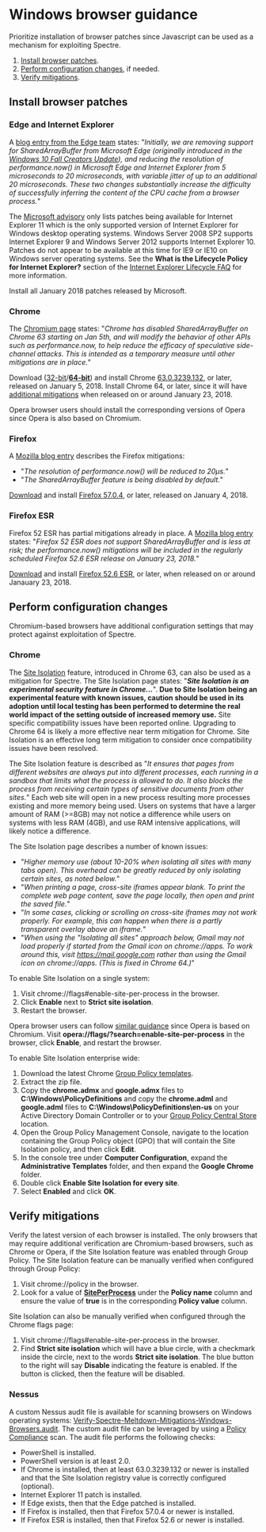 # Windows browser guidance

Prioritize installation of browser patches since Javascript can be used as a mechanism for exploiting Spectre.

1. [Install browser patches](#install-browser-patches).
1. [Perform configuration changes](#perform-configuration-changes), if needed.
1. [Verify mitigations](#verify-mitigations).

## Install browser patches

### Edge and Internet Explorer
A [blog entry from the Edge team](https://blogs.windows.com/msedgedev/2018/01/03/speculative-execution-mitigations-microsoft-edge-internet-explorer/) states: "*Initially, we are removing support for SharedArrayBuffer from Microsoft Edge (originally introduced in the [Windows 10 Fall Creators Update](https://developer.microsoft.com/en-us/microsoft-edge/platform/changelog/desktop/16299/?compareWith=15063)), and reducing the resolution of performance.now() in Microsoft Edge and Internet Explorer from 5 microseconds to 20 microseconds, with variable jitter of up to an additional 20 microseconds. These two changes substantially increase the difficulty of successfully inferring the content of the CPU cache from a browser process.*"

The [Microsoft advisory](https://portal.msrc.microsoft.com/en-US/security-guidance/advisory/ADV180002) only lists patches being available for Internet Explorer 11 which is the only supported version of Internet Explorer for Windows desktop operating systems. Windows Server 2008 SP2 supports Internet Explorer 9 and Windows Server 2012 supports Internet Explorer 10. Patches do not appear to be available at this time for IE9 or IE10 on Windows server operating systems. See the **What is the Lifecycle Policy for Internet Explorer?** section of the [Internet Explorer Lifecycle FAQ](https://support.microsoft.com/en-us/help/17454/lifecycle-faq-internet-explorer) for more information.

Install all January 2018 patches released by Microsoft.

### Chrome

The [Chromium page](https://www.chromium.org/Home/chromium-security/ssca) states: "*Chrome has disabled SharedArrayBuffer on Chrome 63 starting on Jan 5th, and will modify the behavior of other APIs such as performance.now, to help reduce the efficacy of speculative side-channel attacks. This is intended as a temporary measure until other mitigations are in place.*"

Download ([32-bit](https://dl.google.com/edgedl/chrome/install/GoogleChromeStandaloneEnterprise.msi)/**[64-bit](https://dl.google.com/edgedl/chrome/install/GoogleChromeStandaloneEnterprise64.msi)**) and install Chrome [63.0.3239.132](https://chromereleases.googleblog.com/2018/01/stable-channel-update-for-desktop.html), or later, released on January 5, 2018. Install Chrome 64, or later, since it will have [additional mitigations](https://github.com/v8/v8/wiki/Untrusted-code-mitigations) when released on or around January 23, 2018. 

Opera browser users should install the corresponding versions of Opera since Opera is also based on Chromium.

### Firefox

A [Mozilla blog entry](https://blog.mozilla.org/security/2018/01/03/mitigations-landing-new-class-timing-attack/) describes the Firefox mitigations:
* "*The resolution of performance.now() will be reduced to 20µs.*"
* "*The SharedArrayBuffer feature is being disabled by default.*"

[Download](https://www.mozilla.org/en-US/firefox/all/?q=English%20(US)) and install [Firefox 57.0.4](https://www.mozilla.org/en-US/firefox/57.0.4/releasenotes/), or later, released on January 4, 2018.

### Firefox ESR

Firefox 52 ESR has partial mitigations already in place. A [Mozilla blog entry](https://blog.mozilla.org/security/2018/01/03/mitigations-landing-new-class-timing-attack/) states: "*Firefox 52 ESR does not support SharedArrayBuffer and is less at risk; the performance.now() mitigations will be included in the regularly scheduled Firefox 52.6 ESR release on January 23, 2018.*"

[Download](https://www.mozilla.org/en-US/firefox/organizations/all/?q=English%20(US)) and install [Firefox 52.6 ESR](https://www.mozilla.org/en-US/firefox/52.6.0/releasenotes/), or later, when released on or around Janauary 23, 2018. 

## Perform configuration changes

Chromium-based browsers have additional configuration settings that may protect against exploitation of Spectre.

### Chrome

The [Site Isolation](http://www.chromium.org/Home/chromium-security/site-isolation) feature, introduced in Chrome 63, can also be used as a mitigation for Spectre. The Site Isolation page states: "**_Site Isolation is an experimental security feature in Chrome..._**". **Due to Site Isolation being an experimental feature with known issues, caution should be used in its adoption until local testing has been performed to determine the real world impact of the setting outside of increased memory use.** Site specific compatibility issues have been reported online. Upgrading to Chrome 64 is likely a more effective near term mitigation for Chrome. Site Isolation is an effective long term mitigation to consider once compatibility issues have been resolved. 

The Site Isolation feature is described as "*It ensures that pages from different websites are always put into different processes, each running in a sandbox that limits what the process is allowed to do.  It also blocks the process from receiving certain types of sensitive documents from other sites.*" Each web site will open in a new process resulting more processes existing and more memory being used. Users on systems that have a larger amount of RAM (>=8GB) may not notice a difference while users on systems with less RAM (4GB), and use RAM intensive applications, will likely notice a difference.

The Site Isolation page describes a number of known issues:
* "*Higher memory use (about 10-20% when isolating all sites with many tabs open). This overhead can be greatly reduced by only isolating certain sites, as noted below.*"
* "*When printing a page, cross-site iframes appear blank. To print the complete web page content, save the page locally, then open and print the saved file.*"
* "*In some cases, clicking or scrolling on cross-site iframes may not work properly. For example, this can happen when there is a partly transparent overlay above an iframe.*"
* "*When using the "Isolating all sites" approach below, Gmail may not load properly if started from the Gmail icon on chrome://apps. To work around this, visit https://mail.google.com rather than using the Gmail icon on chrome://apps.  (This is fixed in Chrome 64.)*"


To enable Site Isolation on a single system:
1. Visit chrome://flags#enable-site-per-process in the browser.
1. Click **Enable** next to **Strict site isolation**.
1. Restart the browser. 

Opera browser users can follow [similar guidance](https://blogs.opera.com/security/2018/01/opera-mitigates-critical-cpu-vulnerabilities/) since Opera is based on Chromium. Visit **opera://flags/?search=enable-site-per-process** in the browser, click **Enable**, and restart the browser.

To enable Site Isolation enterprise wide:
1. Download the latest Chrome [Group Policy templates](https://dl.google.com/dl/edgedl/chrome/policy/policy_templates.zip).
1. Extract the zip file.
1. Copy the **chrome.admx** and **google.admx** files to **C:\Windows\PolicyDefinitions** and copy the **chrome.adml** and **google.adml** files to **C:\Windows\PolicyDefinitions\en-us** on your Active Directory Domain Controller or to your [Group Policy Central Store](https://support.microsoft.com/en-us/help/3087759) location.
1. Open the Group Policy Management Console, navigate to the location containing the Group Policy object (GPO) that will contain the Site Isolation policy, and then click **Edit**.
1. In the console tree under **Computer Configuration**, expand the **Administrative Templates** folder, and then expand the **Google Chrome** folder.
1. Double click **Enable Site Isolation for every site**.
1. Select **Enabled** and click **OK**.

## Verify mitigations

Verify the latest version of each browser is installed. The only browsers that may require additional verification are Chromium-based browsers, such as Chrome or Opera, if the Site Isolation feature was enabled through Group Policy. The Site Isolation feature can be manually verified when configured through Group Policy:
1. Visit chrome://policy in the browser.
1. Look for a value of **[SitePerProcess](https://www.chromium.org/administrators/policy-list-3#SitePerProcess)** under the **Policy name** column and ensure the value of **true** is in the corresponding **Policy value** column.

Site Isolation can also be manually verified when configured through the Chrome flags page:
1. Visit chrome://flags#enable-site-per-process in the browser.
1. Find **Strict site isolation** which will have a blue circle, with a checkmark inside the circle, next to the words **Strict site isolation**. The blue button to the right will say **Disable** indicating the feature is enabled. If the button is clicked, then the feature will be disabled.

### Nessus
A custom Nessus audit file is available for scanning browsers on Windows operating systems: [Verify-Spectre-Meltdown-Mitigations-Windows-Browsers.audit](./../../verification/windows/Verify-Spectre-Meltdown-Mitigations-Windows-Browsers.audit). The custom audit file can be leveraged by using a [Policy Compliance](https://docs.tenable.com/nessus/7_0/Content/ScanAndPolicyTemplates.htm) scan. The audit file performs the following checks:
* PowerShell is installed.
* PowerShell version is at least 2.0.
* If Chrome is installed, then at least 63.0.3239.132 or newer is installed and that the Site Isolation registry value is correctly configured (optional).
* Internet Explorer 11 patch is installed.
* If Edge exists, then that the Edge patched is installed.
* If Firefox is installed, then that Firefox 57.0.4 or newer is installed.
* If Firefox ESR is installed, then that Firefox 52.6 or newer is installed.

